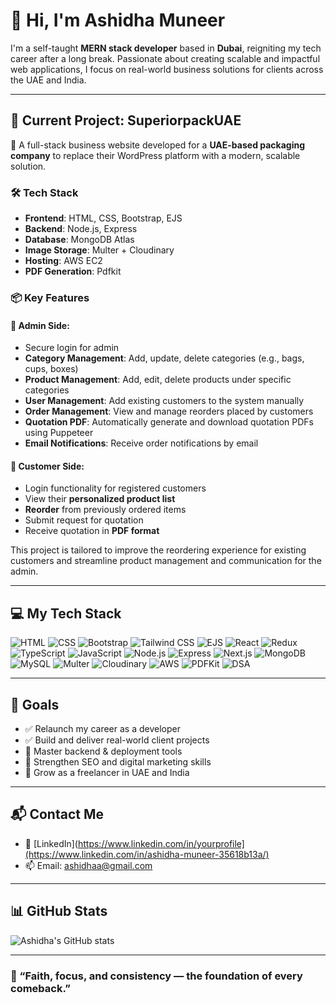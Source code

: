 # 👋 Hi, I'm Ashidha Muneer

I'm a self-taught **MERN stack developer** based in **Dubai**, reigniting my tech career after a long break. Passionate about creating scalable and impactful web applications, I focus on real-world business solutions for clients across the UAE and India.

---
## 🌟 Current Project: SuperiorpackUAE

🚀 A full-stack business website developed for a **UAE-based packaging company** to replace their WordPress platform with a modern, scalable solution.

### 🛠️ Tech Stack
- **Frontend**: HTML, CSS, Bootstrap, EJS
- **Backend**: Node.js, Express
- **Database**: MongoDB Atlas
- **Image Storage**: Multer + Cloudinary
- **Hosting**: AWS EC2
- **PDF Generation**: Pdfkit


### 📦 Key Features

#### 🔐 Admin Side:
- Secure login for admin
- **Category Management**: Add, update, delete categories (e.g., bags, cups, boxes)
- **Product Management**: Add, edit, delete products under specific categories
- **User Management**: Add existing customers to the system manually
- **Order Management**: View and manage reorders placed by customers
- **Quotation PDF**: Automatically generate and download quotation PDFs using Puppeteer
- **Email Notifications**: Receive order notifications by email

#### 👤 Customer Side:
- Login functionality for registered customers
- View their **personalized product list**
- **Reorder** from previously ordered items
- Submit request for quotation
- Receive quotation in **PDF format**

This project is tailored to improve the reordering experience for existing customers and streamline product management and communication for the admin.



---

## 💻 My Tech Stack

![HTML](https://img.shields.io/badge/-HTML5-E34F26?logo=html5&logoColor=white&style=flat)
![CSS](https://img.shields.io/badge/-CSS3-1572B6?logo=css3&logoColor=white&style=flat)
![Bootstrap](https://img.shields.io/badge/-Bootstrap-7952B3?logo=bootstrap&logoColor=white&style=flat)
![Tailwind CSS](https://img.shields.io/badge/-TailwindCSS-38B2AC?logo=tailwind-css&logoColor=white&style=flat)
![EJS](https://img.shields.io/badge/-EJS-4e4e4e?logo=javascript&logoColor=white&style=flat)
![React](https://img.shields.io/badge/-React-61DAFB?logo=react&logoColor=black&style=flat)
![Redux](https://img.shields.io/badge/-Redux-764ABC?logo=redux&logoColor=white&style=flat)
![TypeScript](https://img.shields.io/badge/-TypeScript-3178C6?logo=typescript&logoColor=white&style=flat)
![JavaScript](https://img.shields.io/badge/-JavaScript-F7DF1E?logo=javascript&logoColor=black&style=flat)
![Node.js](https://img.shields.io/badge/-Node.js-339933?logo=node.js&logoColor=white&style=flat)
![Express](https://img.shields.io/badge/-Express.js-000000?logo=express&logoColor=white&style=flat)
![Next.js](https://img.shields.io/badge/-Next.js-000000?logo=next.js&logoColor=white&style=flat)
![MongoDB](https://img.shields.io/badge/-MongoDB-47A248?logo=mongodb&logoColor=white&style=flat)
![MySQL](https://img.shields.io/badge/-MySQL-4479A1?logo=mysql&logoColor=white&style=flat)
![Multer](https://img.shields.io/badge/-Multer-red?logo=npm&logoColor=white&style=flat)
![Cloudinary](https://img.shields.io/badge/-Cloudinary-3448C5?logo=cloudinary&logoColor=white&style=flat)
![AWS](https://img.shields.io/badge/-AWS-232F3E?logo=amazon-aws&logoColor=white&style=flat)
![PDFKit](https://img.shields.io/badge/-PDFKit-00599C?logo=adobe-acrobat-reader&logoColor=white&style=flat)
![DSA](https://img.shields.io/badge/-Data%20Structures%20%26%20Algorithms-4CAF50?style=flat)

---

## 🎯 Goals

- ✅ Relaunch my career as a developer
- ✅ Build and deliver real-world client projects
- 📌 Master backend & deployment tools
- 📌 Strengthen SEO and digital marketing skills
- 📌 Grow as a freelancer in UAE and India

---

## 📬 Contact Me

- 💼 [LinkedIn](https://www.linkedin.com/in/yourprofile](https://www.linkedin.com/in/ashidha-muneer-35618b13a/)
- 📫 Email: ashidhaa@gmail.com 

---

## 📊 GitHub Stats

![Ashidha's GitHub stats](https://github-readme-stats.vercel.app/api?username=ashidhamuneer123&show_icons=true&theme=radical)

---

### 🌟 “Faith, focus, and consistency — the foundation of every comeback.”

